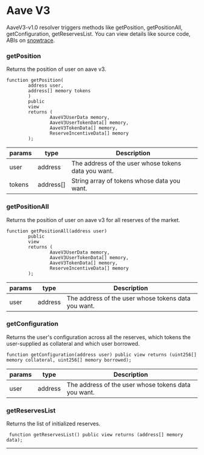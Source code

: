 # Aave V3

AaveV3-v1.0 resolver triggers methods like getPosition, getPositionAll, getConfiguration, getReservesList. You can view details like source code, ABIs on [snowtrace](https://snowtrace.io/address/0x7cdBD859f2EDA545289378112FD991571d6eb73e).
### getPosition
Returns the position of user on aave v3.
```solidity
function getPosition(
        address user, 
        address[] memory tokens
        ) 
        public 
        view 
        returns (
                AaveV3UserData memory,
                AaveV3UserTokenData[] memory, 
                AaveV3TokenData[] memory, 
                ReserveIncentiveData[] memory
        );
```
| params | type | Description | 
| ------ | ---- | ----------- | 
| user | address | The address of the user whose tokens data you want.|
| tokens | address[] | String array of tokens whose data you want. |

### getPositionAll
Returns the position of user on aave v3 for all reserves of the market.
```solidity
function getPositionAll(address user) 
        public 
        view 
        returns (
                AaveV3UserData memory,
                AaveV3UserTokenData[] memory, 
                AaveV3TokenData[] memory, 
                ReserveIncentiveData[] memory
        );
```
| params | type | Description | 
| ------ | ---- | ----------- | 
| user | address | The address of the user whose tokens data you want.|

### getConfiguration
Returns the user's configuration across all the reserves, which tokens the user-supplied as collateral and which user borrowed.
```solidity
function getConfiguration(address user) public view returns (uint256[] memory collateral, uint256[] memory borrowed);
```
| params | type | Description | 
| ------ | ---- | ----------- | 
| user | address | The address of the user whose tokens data you want.|

### getReservesList
Returns the list of initialized reserves.
```solidity
 function getReservesList() public view returns (address[] memory data);
```
--- 
